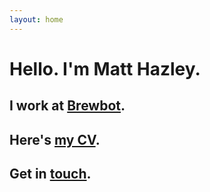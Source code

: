 ```yaml
---
layout: home
---
```


<div class="homepage span8 offset3">
  <h1>Hello. I'm Matt Hazley.</h1>
  <h2>I work at <a href="http://www.brewbot.io/">Brewbot</a>.</h2>
  <h2>Here's <a href="#">my CV</a>.</h2>
  <h2>Get in <a href="mailto:matt@brewbot.io">touch</a>.</h2>
</div>
